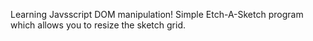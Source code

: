 Learning Javsscript DOM manipulation! Simple Etch-A-Sketch program which allows you to resize the sketch grid.